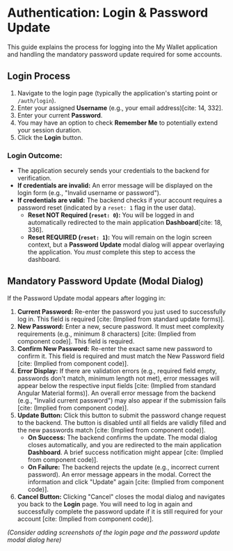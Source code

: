 # Authentication: Login & Password Update

This guide explains the process for logging into the My Wallet application and handling the mandatory password update required for some accounts.

## Login Process

1.  Navigate to the login page (typically the application's starting point or `/auth/login`).
2.  Enter your assigned **Username** (e.g., your email address)[cite: 14, 332].
3.  Enter your current **Password**.
4.  You may have an option to check **Remember Me** to potentially extend your session duration.
5.  Click the **Login** button.

### Login Outcome:

* The application securely sends your credentials to the backend for verification.
* **If credentials are invalid:** An error message will be displayed on the login form (e.g., "Invalid username or password").
* **If credentials are valid:** The backend checks if your account requires a password reset (indicated by a `reset: 1` flag in the user data).
    * **Reset NOT Required (`reset: 0`):** You will be logged in and automatically redirected to the main application **Dashboard**[cite: 18, 336].
    * **Reset REQUIRED (`reset: 1`):** You will remain on the login screen context, but a **Password Update** modal dialog will appear overlaying the application. You *must* complete this step to access the dashboard.

## Mandatory Password Update (Modal Dialog)

If the Password Update modal appears after logging in:

1.  **Current Password:** Re-enter the password you just used to successfully log in. This field is required [cite: (Implied from standard update forms)].
2.  **New Password:** Enter a new, secure password. It must meet complexity requirements (e.g., minimum 8 characters) [cite: (Implied from component code)]. This field is required.
3.  **Confirm New Password:** Re-enter the exact same new password to confirm it. This field is required and must match the New Password field [cite: (Implied from component code)].
4.  **Error Display:** If there are validation errors (e.g., required field empty, passwords don't match, minimum length not met), error messages will appear below the respective input fields [cite: (Implied from standard Angular Material forms)]. An overall error message from the backend (e.g., "Invalid current password") may also appear if the submission fails [cite: (Implied from component code)].
5.  **Update Button:** Click this button to submit the password change request to the backend. The button is disabled until all fields are validly filled and the new passwords match [cite: (Implied from component code)].
    * **On Success:** The backend confirms the update. The modal dialog closes automatically, and you are redirected to the main application **Dashboard**. A brief success notification might appear [cite: (Implied from component code)].
    * **On Failure:** The backend rejects the update (e.g., incorrect current password). An error message appears in the modal. Correct the information and click "Update" again [cite: (Implied from component code)].
6.  **Cancel Button:** Clicking "Cancel" closes the modal dialog and navigates you back to the **Login** page. You will need to log in again and successfully complete the password update if it is still required for your account [cite: (Implied from component code)].

*(Consider adding screenshots of the login page and the password update modal dialog here)*